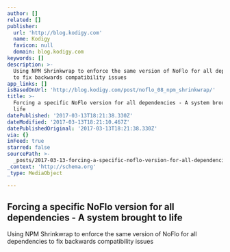 ```yaml
---
author: []
related: []
publisher:
  url: 'http://blog.kodigy.com'
  name: Kodigy
  favicon: null
  domain: blog.kodigy.com
keywords: []
description: >-
  Using NPM Shrinkwrap to enforce the same version of NoFlo for all dependencies
  to fix backwards compatibility issues
app_links: []
isBasedOnUrl: 'http://blog.kodigy.com/post/noflo_08_npm_shrinkwrap/'
title: >-
  Forcing a specific NoFlo version for all dependencies - A system brought to
  life
datePublished: '2017-03-13T18:21:38.330Z'
dateModified: '2017-03-13T18:21:10.467Z'
datePublishedOriginal: '2017-03-13T18:21:38.330Z'
via: {}
inFeed: true
starred: false
sourcePath: >-
  _posts/2017-03-13-forcing-a-specific-noflo-version-for-all-dependencies-a-sy.md
_context: 'http://schema.org'
_type: MediaObject

---
```

<article style=""><h1>Forcing a specific NoFlo version for all dependencies - A system brought to life</h1><p>Using NPM Shrinkwrap to enforce the same version of NoFlo for all dependencies to fix backwards compatibility issues</p></article>